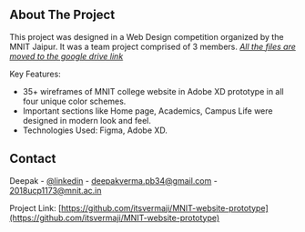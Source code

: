 <!-- ABOUT THE PROJECT -->
## About The Project

This project was designed in a Web Design competition organized by the MNIT Jaipur. It was a team project comprised of 3 members. 
_[All the files are moved to the google drive link](https://drive.google.com/drive/folders/1_C07togn4CZHdVGtQkLmxs51ic5cRbG6?usp=sharing)_


Key Features:
* 35+ wireframes of MNIT college website in Adobe XD prototype in all four unique color schemes.
* Important sections like Home page, Academics, Campus Life were designed in modern look and feel.
* Technologies Used: Figma, Adobe XD.



<!-- CONTACT -->
## Contact

Deepak - [@linkedin](https://www.linkedin.com/in/deepak-verma-6a5083189/) - deepakverma.pb34@gmail.com - 2018ucp1173@mnit.ac.in

Project Link: [https://github.com/itsvermaji/MNIT-website-prototype](https://github.com/itsvermaji/MNIT-website-prototype)


